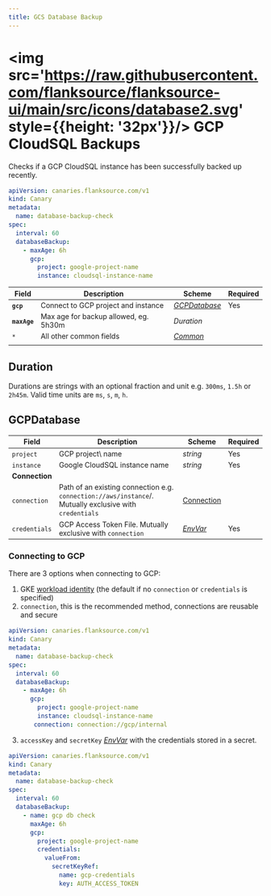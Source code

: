 ```yaml
---
title: GCS Database Backup
---
```


# <img src='https://raw.githubusercontent.com/flanksource/flanksource-ui/main/src/icons/database2.svg' style={{height: '32px'}}/> GCP CloudSQL Backups

Checks if a GCP CloudSQL instance has been successfully backed up recently.

```yaml title="gcp-database.yaml"
apiVersion: canaries.flanksource.com/v1
kind: Canary
metadata:
  name: database-backup-check
spec:
  interval: 60
  databaseBackup:
    - maxAge: 6h
      gcp:
        project: google-project-name
        instance: cloudsql-instance-name
```

| Field | Description | Scheme | Required |
| ----- | ----------- | ------ | -------- |
| **`gcp`** | Connect to GCP project and instance | [*GCPDatabase*](#gcpdatabase) | Yes |
| **`maxAge`** | Max age for backup allowed, eg. 5h30m | *Duration* |  |
| `*` | All other common fields | [*Common*](common) | |
|  |  |  | |

## Duration

Durations are strings with an optional fraction and unit e.g.  `300ms`, `1.5h` or `2h45m`. Valid time units are `ms`, `s`, `m`, `h`.

## GCPDatabase

| Field | Description | Scheme | Required |
| ----- | ----------- | ------ | -------- |
| `project` | GCP project\ name | *string* | Yes |
| `instance` | Google CloudSQL instance name | *string* | Yes |
| **Connection** |  |  |  |
| `connection` | Path of an existing connection e.g. `connection://aws/instance`/. Mutually exclusive with `credentials` | [Connection](../../concepts/connections) |  |
| `credentials` | GCP Access Token File. Mutually exclusive with `connection` | [*EnvVar*](../../concepts/authentication/#envvar) | Yes |

### Connecting to GCP

There are 3 options when connecting to GCP:

1. GKE [workload identity](https://cloud.google.com/kubernetes-engine/docs/how-to/workload-identity) (the default if no `connection` or `credentials` is specified)
2. `connection`, this is the recommended method, connections are reusable and secure

```yaml title="aws-connection.yaml"
apiVersion: canaries.flanksource.com/v1
kind: Canary
metadata:
  name: database-backup-check
spec:
  interval: 60
  databaseBackup:
    - maxAge: 6h
      gcp:
        project: google-project-name
        instance: cloudsql-instance-name
       connection: connection://gcp/internal
```

3. `accessKey` and `secretKey` [*EnvVar*](../../concepts/authentication/#envvar) with the credentials stored in a secret.

```yaml title="aws.yaml"
apiVersion: canaries.flanksource.com/v1
kind: Canary
metadata:
  name: database-backup-check
spec:
  interval: 60
  databaseBackup:
    - name: gcp db check
      maxAge: 6h
      gcp:
        project: google-project-name
        credentials:
          valueFrom:
            secretKeyRef:
              name: gcp-credentials
              key: AUTH_ACCESS_TOKEN

```
